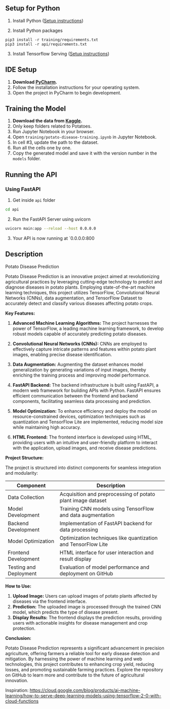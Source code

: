 ## Setup for Python

1. Install Python ([Setup instructions](https://wiki.python.org/moin/BeginnersGuide))

2. Install Python packages

```
pip3 install -r training/requirements.txt
pip3 install -r api/requirements.txt
```

3. Install Tensorflow Serving ([Setup instructions](https://www.tensorflow.org/tfx/serving/setup))

## IDE Setup

1. **Download [PyCharm](https://www.jetbrains.com/pycharm/download/?section=windows).**
2. Follow the installation instructions for your operating system.
3. Open the project in PyCharm to begin development.

## Training the Model

1. **Download the data from [Kaggle](https://www.kaggle.com/datasets/arjuntejaswi/plant-village).**
2. Only keep folders related to Potatoes.
3. Run Jupyter Notebook in your browser.
4. Open `training/potato-disease-training.ipynb` in Jupyter Notebook.
5. In cell #3, update the path to the dataset.
6. Run all the cells one by one.
7. Copy the generated model and save it with the version number in the `models` folder.

## Running the API

### Using FastAPI

1. Get inside `api` folder

```bash
cd api
```

2. Run the FastAPI Server using uvicorn

```bash
uvicorn main:app --reload --host 0.0.0.0
```

3. Your API is now running at `0.0.0.0:800

## Description

Potato Disease Prediction

Potato Disease Prediction is an innovative project aimed at revolutionizing agricultural practices by leveraging cutting-edge technology to predict and diagnose diseases in potato plants. Employing state-of-the-art machine learning techniques, this project utilizes TensorFlow, Convolutional Neural Networks (CNNs), data augmentation, and TensorFlow Dataset to accurately detect and classify various diseases affecting potato crops.

**Key Features:**

1. **Advanced Machine Learning Algorithms:** The project harnesses the power of TensorFlow, a leading machine learning framework, to develop robust models capable of accurately predicting potato diseases.

2. **Convolutional Neural Networks (CNNs):** CNNs are employed to effectively capture intricate patterns and features within potato plant images, enabling precise disease identification.

3. **Data Augmentation:** Augmenting the dataset enhances model generalization by generating variations of input images, thereby enriching the training process and improving model performance.

4. **FastAPI Backend:** The backend infrastructure is built using FastAPI, a modern web framework for building APIs with Python. FastAPI ensures efficient communication between the frontend and backend components, facilitating seamless data processing and prediction.

5. **Model Optimization:** To enhance efficiency and deploy the model on resource-constrained devices, optimization techniques such as quantization and TensorFlow Lite are implemented, reducing model size while maintaining high accuracy.

6. **HTML Frontend:** The frontend interface is developed using HTML, providing users with an intuitive and user-friendly platform to interact with the application, upload images, and receive disease predictions.

**Project Structure:**

The project is structured into distinct components for seamless integration and modularity:

| Component             | Description                                                   |
|-----------------------|---------------------------------------------------------------|
| Data Collection       | Acquisition and preprocessing of potato plant image dataset   |
| Model Development     | Training CNN models using TensorFlow and data augmentation   |
| Backend Development   | Implementation of FastAPI backend for data processing         |
| Model Optimization    | Optimization techniques like quantization and TensorFlow Lite |
| Frontend Development  | HTML interface for user interaction and result display        |
| Testing and Deployment| Evaluation of model performance and deployment on GitHub      |

**How to Use:**

1. **Upload Image:** Users can upload images of potato plants affected by diseases via the frontend interface.
2. **Prediction:** The uploaded image is processed through the trained CNN model, which predicts the type of disease present.
3. **Display Results:** The frontend displays the prediction results, providing users with actionable insights for disease management and crop protection.

**Conclusion:**

Potato Disease Prediction represents a significant advancement in precision agriculture, offering farmers a reliable tool for early disease detection and mitigation. By harnessing the power of machine learning and web technologies, this project contributes to enhancing crop yield, reducing losses, and promoting sustainable farming practices. Explore the repository on GitHub to learn more and contribute to the future of agricultural innovation.

Inspiration: https://cloud.google.com/blog/products/ai-machine-learning/how-to-serve-deep-learning-models-using-tensorflow-2-0-with-cloud-functions
